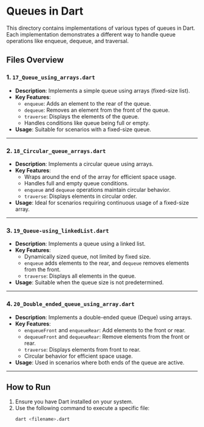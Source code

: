 # Queues in Dart

This directory contains implementations of various types of queues in Dart. Each implementation demonstrates a different way to handle queue operations like enqueue, dequeue, and traversal.

## Files Overview

### 1. `17_Queue_using_arrays.dart`
- **Description**: Implements a simple queue using arrays (fixed-size list).
- **Key Features**:
  - `enqueue`: Adds an element to the rear of the queue.
  - `dequeue`: Removes an element from the front of the queue.
  - `traverse`: Displays the elements of the queue.
  - Handles conditions like queue being full or empty.
- **Usage**: Suitable for scenarios with a fixed-size queue.

---

### 2. `18_Circular_queue_arrays.dart`
- **Description**: Implements a circular queue using arrays.
- **Key Features**:
  - Wraps around the end of the array for efficient space usage.
  - Handles full and empty queue conditions.
  - `enqueue` and `dequeue` operations maintain circular behavior.
  - `traverse`: Displays elements in circular order.
- **Usage**: Ideal for scenarios requiring continuous usage of a fixed-size array.

---

### 3. `19_Queue-using_linkedList.dart`
- **Description**: Implements a queue using a linked list.
- **Key Features**:
  - Dynamically sized queue, not limited by fixed size.
  - `enqueue` adds elements to the rear, and `dequeue` removes elements from the front.
  - `traverse`: Displays all elements in the queue.
- **Usage**: Suitable when the queue size is not predetermined.

---

### 4. `20_Double_ended_queue_using_array.dart`
- **Description**: Implements a double-ended queue (Deque) using arrays.
- **Key Features**:
  - `enqueueFront` and `enqueueRear`: Add elements to the front or rear.
  - `dequeueFront` and `dequeueRear`: Remove elements from the front or rear.
  - `traverse`: Displays elements from front to rear.
  - Circular behavior for efficient space usage.
- **Usage**: Used in scenarios where both ends of the queue are active.

---

## How to Run
1. Ensure you have Dart installed on your system.
2. Use the following command to execute a specific file:
   ```bash
   dart <filename>.dart
